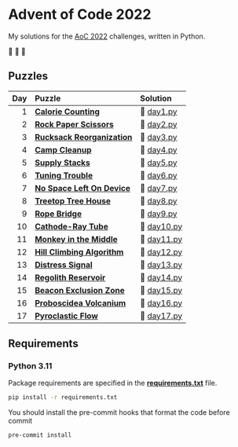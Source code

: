 # Advent of Code 2022

My solutions for the [AoC 2022](https://adventofcode.com/2022) challenges, written in Python.

:christmas_tree: :christmas_tree: :christmas_tree:

## Puzzles

| Day | Puzzle                                                              | Solution                         |
| --: | :------------------------------------------------------------------ | :------------------------------- |
|   1 | **[Calorie Counting](https://adventofcode.com/2022/day/1)**         | :snake: [day1.py](src/day1.py)   |
|   2 | **[Rock Paper Scissors](https://adventofcode.com/2022/day/2)**      | :snake: [day2.py](src/day2.py)   |
|   3 | **[Rucksack Reorganization](https://adventofcode.com/2022/day/3)**  | :snake: [day3.py](src/day3.py)   |
|   4 | **[Camp Cleanup](https://adventofcode.com/2022/day/4)**             | :snake: [day4.py](src/day4.py)   |
|   5 | **[Supply Stacks](https://adventofcode.com/2022/day/5)**            | :snake: [day5.py](src/day5.py)   |
|   6 | **[Tuning Trouble](https://adventofcode.com/2022/day/6)**           | :snake: [day6.py](src/day6.py)   |
|   7 | **[No Space Left On Device](https://adventofcode.com/2022/day/7)**  | :snake: [day7.py](src/day7.py)   |
|   8 | **[Treetop Tree House](https://adventofcode.com/2022/day/8)**       | :snake: [day8.py](src/day8.py)   |
|   9 | **[Rope Bridge](https://adventofcode.com/2022/day/9)**              | :snake: [day9.py](src/day9.py)   |
|  10 | **[Cathode-Ray Tube](https://adventofcode.com/2022/day/10)**        | :snake: [day10.py](src/day10.py) |
|  11 | **[Monkey in the Middle](https://adventofcode.com/2022/day/11)**    | :snake: [day11.py](src/day11.py) |
|  12 | **[Hill Climbing Algorithm](https://adventofcode.com/2022/day/12)** | :snake: [day12.py](src/day12.py) |
|  13 | **[Distress Signal](https://adventofcode.com/2022/day/13)**         | :snake: [day13.py](src/day13.py) |
|  14 | **[Regolith Reservoir](https://adventofcode.com/2022/day/14)**      | :snake: [day14.py](src/day14.py) |
|  15 | **[Beacon Exclusion Zone](https://adventofcode.com/2022/day/15)**   | :snake: [day15.py](src/day15.py) |
|  16 | **[Proboscidea Volcanium](https://adventofcode.com/2022/day/16)**   | :snake: [day16.py](src/day16.py) |
|  17 | **[Pyroclastic Flow](https://adventofcode.com/2022/day/17)**        | :snake: [day17.py](src/day17.py) |

## Requirements

### Python 3.11

Package requirements are specified in the **[requirements.txt](requirements.txt)** file.

```sh
pip install -r requirements.txt
```

You should install the pre-commit hooks that format the code before commit

```sh
pre-commit install
```

